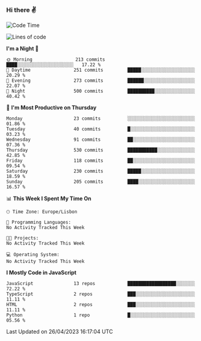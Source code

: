 ### Hi there :v:

<!--
**eusebioaddsilva/eusebioaddsilva** is a ✨ _special_ ✨ repository because its `README.md` (this file) appears on your GitHub profile.

<!--START_SECTION:waka-->
![Code Time](http://img.shields.io/badge/Code%20Time-39%20hrs%204%20mins-blue)

![Lines of code](https://img.shields.io/badge/From%20Hello%20World%20I%27ve%20Written-3.2%20million%20lines%20of%20code-blue)

**I'm a Night 🦉** 

```text
🌞 Morning                213 commits         ████░░░░░░░░░░░░░░░░░░░░░   17.22 % 
🌆 Daytime                251 commits         █████░░░░░░░░░░░░░░░░░░░░   20.29 % 
🌃 Evening                273 commits         ██████░░░░░░░░░░░░░░░░░░░   22.07 % 
🌙 Night                  500 commits         ██████████░░░░░░░░░░░░░░░   40.42 % 
```
📅 **I'm Most Productive on Thursday** 

```text
Monday                   23 commits          ░░░░░░░░░░░░░░░░░░░░░░░░░   01.86 % 
Tuesday                  40 commits          █░░░░░░░░░░░░░░░░░░░░░░░░   03.23 % 
Wednesday                91 commits          ██░░░░░░░░░░░░░░░░░░░░░░░   07.36 % 
Thursday                 530 commits         ███████████░░░░░░░░░░░░░░   42.85 % 
Friday                   118 commits         ██░░░░░░░░░░░░░░░░░░░░░░░   09.54 % 
Saturday                 230 commits         █████░░░░░░░░░░░░░░░░░░░░   18.59 % 
Sunday                   205 commits         ████░░░░░░░░░░░░░░░░░░░░░   16.57 % 
```


📊 **This Week I Spent My Time On** 

```text
🕑︎ Time Zone: Europe/Lisbon

💬 Programming Languages: 
No Activity Tracked This Week

🐱‍💻 Projects: 
No Activity Tracked This Week

💻 Operating System: 
No Activity Tracked This Week
```

**I Mostly Code in JavaScript** 

```text
JavaScript               13 repos            ██████████████████░░░░░░░   72.22 % 
TypeScript               2 repos             ███░░░░░░░░░░░░░░░░░░░░░░   11.11 % 
HTML                     2 repos             ███░░░░░░░░░░░░░░░░░░░░░░   11.11 % 
Python                   1 repo              █░░░░░░░░░░░░░░░░░░░░░░░░   05.56 % 
```




 Last Updated on 26/04/2023 16:17:04 UTC
<!--END_SECTION:waka-->
